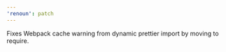 ```yaml
---
'renoun': patch
---
```


Fixes Webpack cache warning from dynamic prettier import by moving to require.
